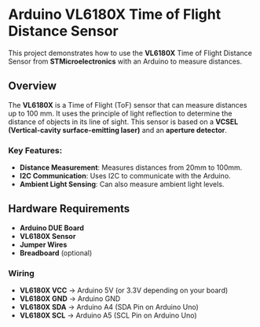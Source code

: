 # Arduino VL6180X Time of Flight Distance Sensor 

This project demonstrates how to use the **VL6180X** Time of Flight Distance Sensor from **STMicroelectronics** with an Arduino to measure distances.

## Overview

The **VL6180X** is a Time of Flight (ToF) sensor that can measure distances up to 100 mm. It uses the principle of light reflection to determine the distance of objects in its line of sight. This sensor is based on a **VCSEL (Vertical-cavity surface-emitting laser)** and an **aperture detector**.

### Key Features:
- **Distance Measurement**: Measures distances from 20mm to 100mm.
- **I2C Communication**: Uses I2C to communicate with the Arduino.
- **Ambient Light Sensing**: Can also measure ambient light levels.

## Hardware Requirements
- **Arduino DUE Board** 
- **VL6180X Sensor**
- **Jumper Wires**
- **Breadboard** (optional)

### Wiring

- **VL6180X VCC** → Arduino 5V (or 3.3V depending on your board)
- **VL6180X GND** → Arduino GND
- **VL6180X SDA** → Arduino A4 (SDA Pin on Arduino Uno)
- **VL6180X SCL** → Arduino A5 (SCL Pin on Arduino Uno)

